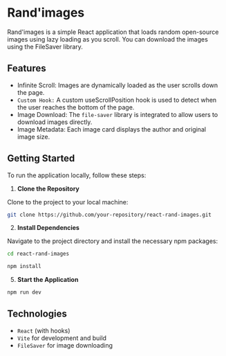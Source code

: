 # Rand'images

Rand'images is a simple React application that loads random open-source images using lazy loading as you scroll. You can download the images using the FileSaver library.

## Features

- Infinite Scroll: Images are dynamically loaded as the user scrolls down the page.
- `Custom Hook:` A custom useScrollPosition hook is used to detect when the user reaches the bottom of the page.
- Image Download: The `file-saver` library is integrated to allow users to download images directly.
- Image Metadata: Each image card displays the author and original image size.

## Getting Started

To run the application locally, follow these steps:

1. **Clone the Repository**

Clone to the project to your local machine:

```bash
git clone https://github.com/your-repository/react-rand-images.git
```

2. **Install Dependencies**

Navigate to the project directory and install the necessary npm packages:

```bash
cd react-rand-images
```

```bash
npm install
```

5. **Start the Application**

```bash
npm run dev
```

## Technologies

- `React` (with hooks)
- `Vite` for development and build
- `FileSaver` for image downloading

